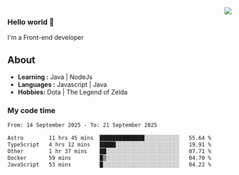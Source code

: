<img align='right' src="https://github-readme-stats.vercel.app/api?username=jumodada&show_icons=true&theme=vue">

### Hello world 👋

I'm a Front-end developer 
    
## About
-  **Learning :** Java | NodeJs
-  **Languages :** Javascript | Java
-  **Hobbies:** Dota | The Legend of Zelda

### My code time

<!--START_SECTION:waka-->

```txt
From: 14 September 2025 - To: 21 September 2025

Astro        11 hrs 45 mins  ██████████████░░░░░░░░░░░   55.64 %
TypeScript   4 hrs 12 mins   █████░░░░░░░░░░░░░░░░░░░░   19.91 %
Other        1 hr 37 mins    ██░░░░░░░░░░░░░░░░░░░░░░░   07.71 %
Docker       59 mins         █▒░░░░░░░░░░░░░░░░░░░░░░░   04.70 %
JavaScript   53 mins         █░░░░░░░░░░░░░░░░░░░░░░░░   04.22 %
```

<!--END_SECTION:waka-->
